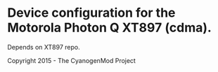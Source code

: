 Device configuration for the Motorola Photon Q XT897 (cdma).
===============================

Depends on XT897 repo.

Copyright 2015 - The CyanogenMod Project
